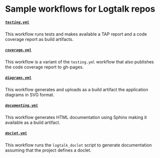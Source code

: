 # Sample workflows for Logtalk repos

##### [`testing.yml`](https://github.com/logtalk-actions/workflows/blob/master/testing.yml)

This workflow runs tests and makes available a TAP report and a code coverage report as build artifacts. 

##### [`coverage.yml`](https://github.com/logtalk-actions/workflows/blob/master/coverage.yml)

This workflow is a variant of the `testing.yml` workflow that also publishes the code coverage report to gh-pages.

##### [`diagrams.yml`](https://github.com/logtalk-actions/workflows/blob/master/diagrams.yml)

This workflow generates and uploads as a build artifact the application diagrams in SVG format.

##### [`documenting.yml`](https://github.com/logtalk-actions/workflows/blob/master/documenting.yml)

This workflow generates HTML documentation using Sphinx making it available as a build artifact.

##### [`doclet.yml`](https://github.com/logtalk-actions/workflows/blob/master/doclet.yml)

This workflow runs the `logtalk_doclet` script to generate documentation assuming that the project defines a doclet.
